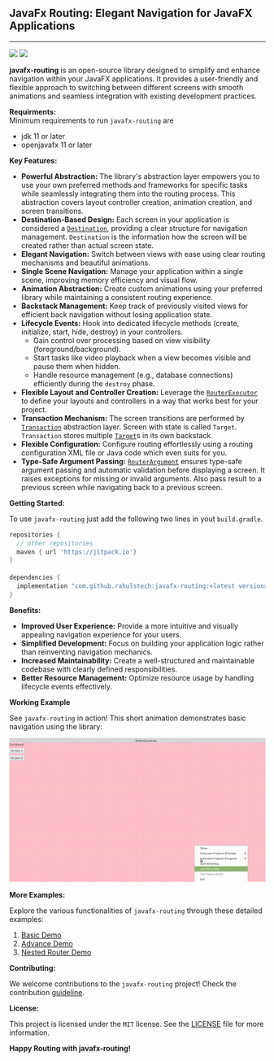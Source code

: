 ## JavaFx Routing: Elegant Navigation for JavaFX Applications

---

[![](https://jitpack.io/v/rahulstech/javafx-routing.svg)](https://jitpack.io/#rahulstech/javafx-routing)
[![](https://img.shields.io/badge/License-MIT-blue.svg)](https://opensource.org/licenses/MIT)

**javafx-routing** is an open-source library designed to simplify and enhance navigation within your JavaFX applications. It provides a user-friendly and flexible approach to switching between different screens with smooth animations and seamless integration with existing development practices.

**Requirments:**  
Minimum requirements to run `javafx-routing` are
- jdk 11 or later
- openjavafx 11 or later

**Key Features:**

* **Powerful Abstraction:** The library's abstraction layer empowers you to use your own preferred methods and frameworks for specific tasks while seamlessly integrating them into the routing process. This abstraction covers layout controller creation, animation creation, and screen transitions.
* **Destination-Based Design:** Each screen in your application is considered a [`Destination`](./library/src/main/java/rahulstech/jfx/routing/element/Destination.java), providing a clear structure for navigation management.
  `Destination` is the information how the screen will be created rather than actual screen state.
* **Elegant Navigation:** Switch between views with ease using clear routing mechanisms and beautiful animations.
* **Single Scene Navigation:** Manage your application within a single scene, improving memory efficiency and visual flow.
* **Animation Abstraction:** Create custom animations using your preferred library while maintaining a consistent routing experience.
* **Backstack Management:** Keep track of previously visited views for efficient back navigation without losing application state.
* **Lifecycle Events:** Hook into dedicated lifecycle methods (create, initialize, start, hide, destroy) in your controllers.
    - Gain control over processing based on view visibility (foreground/background).
    - Start tasks like video playback when a view becomes visible and pause them when hidden.
    - Handle resource management (e.g., database connections) efficiently during the `destroy` phase.
* **Flexible Layout and Controller Creation:** Leverage the [`RouterExecutor`](./library/src/main/java/rahulstech/jfx/routing/RouterExecutor.java) to define your layouts and controllers in a way that works best for your project.
* **Transaction Mechanism:** The screen transitions are performed by [`Transaction`](./library/src/main/java/rahulstech/jfx/routing/Transaction.java) abstraction layer. Screen with state is called `Target`.
  `Transaction` stores multiple [`Target`](./library/src/main/java/rahulstech/jfx/routing/Transaction.java)s in its own backstack.
* **Flexible Configuration:** Configure routing effortlessly using a routing configuration XML file or Java code which even suits for you.
* **Type-Safe Argument Passing:** [`RouterArgument`](./library/src/main/java/rahulstech/jfx/routing/element/RouterArgument.java) ensures type-safe argument passing and automatic validation before displaying a screen. It raises exceptions for missing or invalid arguments.
  Also pass result to a previous screen while navigating back to a previous screen.

**Getting Started:**

To use `javafx-routing` just add the following two lines in yout `build.gradle`.

```groovy
repositories {
  // other repositories
  maven { url 'https://jitpack.io'}
}

dependencies {
  implementation "com.github.rahulstech:javafx-routing:<latest version>"
}
```

**Benefits:**

* **Improved User Experience:** Provide a more intuitive and visually appealing navigation experience for your users.
* **Simplified Development:** Focus on building your application logic rather than reinventing navigation mechanics.
* **Increased Maintainability:** Create a well-structured and maintainable codebase with clearly defined responsibilities.
* **Better Resource Management:** Optimize resource usage by handling lifecycle events effectively.

**Working Example**

See `javafx-routing` in action! This short animation demonstrates basic navigation using the library:

![running example of basic demo](./running-example.gif)

**More Examples:**

Explore the various functionalities of `javafx-routing` through these detailed examples:

1. [Basic Demo](./samples/basic-demo/ReadMe.md)
2. [Advance Demo](./samples/single-scene-demo/ReadMe.md)
3. [Nested Router Demo](./samples/nested-router-demo/ReadMe.md)

**Contributing:**

We welcome contributions to the `javafx-routing` project! Check the contribution [guideline](./CONTRIBUTING.md).

**License:**

This project is licensed under the `MIT` license. See the [LICENSE](LICENSE.txt) file for more information.

**Happy Routing with javafx-routing!**
